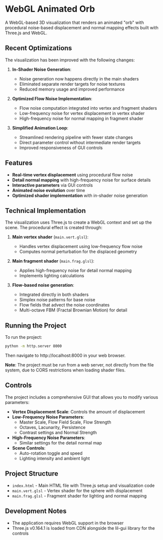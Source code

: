 # WebGL Animated Orb

A WebGL-based 3D visualization that renders an animated "orb" with procedural noise-based displacement and normal mapping effects built with Three.js and WebGL.

## Recent Optimizations

The visualization has been improved with the following changes:

1. **In-Shader Noise Generation**:
   - Noise generation now happens directly in the main shaders
   - Eliminated separate render targets for noise textures
   - Reduced memory usage and improved performance

2. **Optimized Flow Noise Implementation**:
   - Flow noise computation integrated into vertex and fragment shaders
   - Low-frequency noise for vertex displacement in vertex shader
   - High-frequency noise for normal mapping in fragment shader

3. **Simplified Animation Loop**:
   - Streamlined rendering pipeline with fewer state changes
   - Direct parameter control without intermediate render targets
   - Improved responsiveness of GUI controls

## Features

- **Real-time vertex displacement** using procedural flow noise
- **Detail normal mapping** with high-frequency noise for surface details
- **Interactive parameters** via GUI controls
- **Animated noise evolution** over time
- **Optimized shader implementation** with in-shader noise generation

## Technical Implementation

The visualization uses Three.js to create a WebGL context and set up the scene. The procedural effect is created through:

1. **Main vertex shader** (`main.vert.glsl`):
   - Handles vertex displacement using low-frequency flow noise
   - Computes normal perturbation for the displaced geometry

2. **Main fragment shader** (`main.frag.glsl`):
   - Applies high-frequency noise for detail normal mapping
   - Implements lighting calculations

3. **Flow-based noise generation**:
   - Integrated directly in both shaders
   - Simplex noise patterns for base noise
   - Flow fields that advect the noise coordinates
   - Multi-octave FBM (Fractal Brownian Motion) for detail

## Running the Project

To run the project:

```bash
python -m http.server 8000
```

Then navigate to http://localhost:8000 in your web browser.

**Note**: The project must be run from a web server, not directly from the file system, due to CORS restrictions when loading shader files.

## Controls

The project includes a comprehensive GUI that allows you to modify various parameters:

- **Vertex Displacement Scale**: Controls the amount of displacement
- **Low-Frequency Noise Parameters**:
  - Master Scale, Flow Field Scale, Flow Strength
  - Octaves, Lacunarity, Persistence
  - Contrast settings and Normal Strength
- **High-Frequency Noise Parameters**:
  - Similar settings for the detail normal map
- **Scene Controls**:
  - Auto-rotation toggle and speed
  - Lighting intensity and ambient light

## Project Structure

- `index.html` - Main HTML file with Three.js setup and visualization code
- `main.vert.glsl` - Vertex shader for the sphere with displacement
- `main.frag.glsl` - Fragment shader for lighting and normal mapping

## Development Notes

- The application requires WebGL support in the browser
- Three.js v0.164.1 is loaded from CDN alongside the lil-gui library for the controls